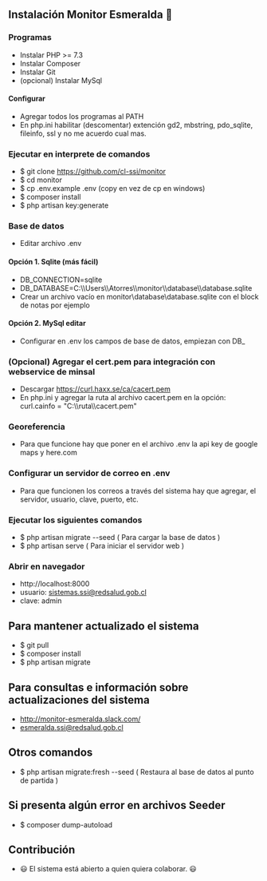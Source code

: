 ## Instalación Monitor Esmeralda :ship:

### Programas

- Instalar PHP >= 7.3
- Instalar Composer
- Instalar Git
- (opcional) Instalar MySql

#### Configurar

- Agregar todos los programas al PATH
- En php.ini habilitar (descomentar) extención gd2, mbstring, pdo_sqlite, fileinfo, ssl y no me acuerdo cual mas.

### Ejecutar en interprete de comandos

- $ git clone https://github.com/cl-ssi/monitor
- $ cd monitor
- $ cp .env.example .env (copy en vez de cp en windows)
- $ composer install
- $ php artisan key:generate

### Base de datos
- Editar archivo .env

#### Opción 1. Sqlite (más fácil)
- DB_CONNECTION=sqlite
- DB_DATABASE=C:\\\\Users\\\\Atorres\\\\monitor\\\\database\\\\database.sqlite
- Crear un archivo vacío en monitor\database\database.sqlite con el block de notas por ejemplo

#### Opción 2. MySql editar
- Configurar en .env los campos de base de datos, empiezan con DB_

### (Opcional) Agregar el cert.pem para integración con webservice de minsal
- Descargar https://curl.haxx.se/ca/cacert.pem
- En php.ini y agregar la ruta al archivo cacert.pem en la opción: curl.cainfo = "C:\\\\ruta\\\\cacert.pem"

### Georeferencia
- Para que funcione hay que poner en el archivo .env la api key de google maps y here.com

### Configurar un servidor de correo en .env
- Para que funcionen los correos a través del sistema hay que agregar, el servidor, usuario, clave, puerto, etc.

### Ejecutar los siguientes comandos
- $ php artisan migrate --seed   ( Para cargar la base de datos )
- $ php artisan serve    ( Para iniciar el servidor web )

### Abrir en navegador
- http://localhost:8000
- usuario: sistemas.ssi@redsalud.gob.cl
- clave: admin

## Para mantener actualizado el sistema
- $ git pull
- $ composer install
- $ php artisan migrate


## Para consultas e información sobre actualizaciones del sistema
- http://monitor-esmeralda.slack.com/
- esmeralda.ssi@redsalud.gob.cl

## Otros comandos
- $ php artisan migrate:fresh --seed  ( Restaura al base de datos al punto de partida )

## Si presenta algún error en archivos Seeder
- $ composer dump-autoload

## Contribución
- :smiley: El sistema está abierto a quien quiera colaborar. :smiley:
